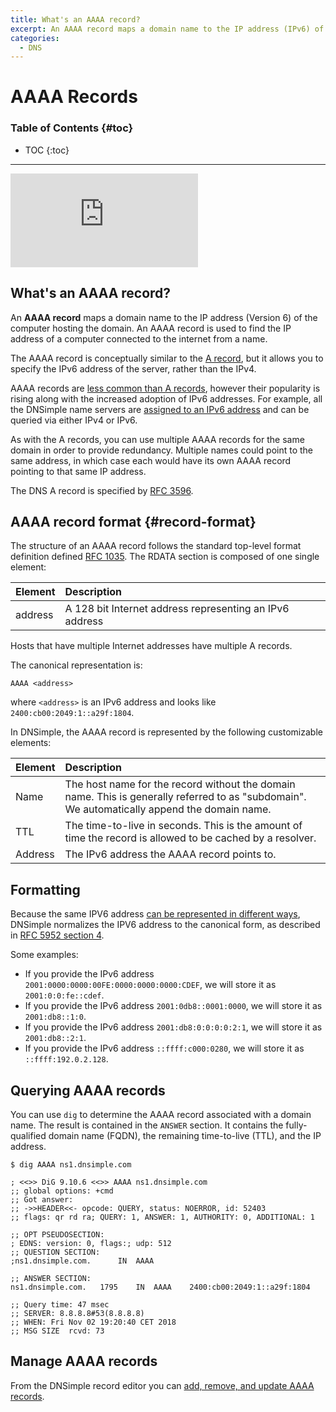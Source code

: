 ```yaml
---
title: What's an AAAA record?
excerpt: An AAAA record maps a domain name to the IP address (IPv6) of the computer hosting the domain.
categories:
  - DNS
---
```


# AAAA Records

### Table of Contents {#toc}

- TOC
  {:toc}

---

<div class="aspect-ratio aspect-ratio--16x9 z-0 mb4">
  <iframe loading="lazy" src="https://www.youtube.com/embed/4SGgO5MSQLg?si=I5Hu7dj7-uuwA-xs" class="aspect-ratio--object" frameborder="0" allow="accelerometer; autoplay; clipboard-write; encrypted-media; gyroscope; picture-in-picture" allowfullscreen></iframe>
</div>

## What's an AAAA record?

An **AAAA record** maps a domain name to the IP address (Version 6) of the computer hosting the domain. An AAAA record is used to find the IP address of a computer connected to the internet from a name.

The AAAA record is conceptually similar to the [A record](/articles/a-record), but it allows you to specify the IPv6 address of the server, rather than the IPv4.

AAAA records are [less common than A records](/articles/common-dns-records), however their popularity is rising along with the increased adoption of IPv6 addresses. For example, all the DNSimple name servers are [assigned to an IPv6 address](/articles/ipv6-support) and can be queried via either IPv4 or IPv6.

As with the A records, you can use multiple AAAA records for the same domain in order to provide redundancy. Multiple names could point to the same address, in which case each would have its own AAAA record pointing to that same IP address.

The DNS A record is specified by [RFC 3596](https://tools.ietf.org/html/rfc3596).

## AAAA record format {#record-format}

The structure of an AAAA record follows the standard top-level format definition defined [RFC 1035](https://tools.ietf.org/html/rfc1035#section-3.2.1). The RDATA section is composed of one single element:

| Element | Description                                             |
| :------ | :------------------------------------------------------ |
| address | A 128 bit Internet address representing an IPv6 address |

Hosts that have multiple Internet addresses have multiple A records.

The canonical representation is:

```
AAAA <address>
```

where `<address>` is an IPv6 address and looks like `2400:cb00:2049:1::a29f:1804`.

In DNSimple, the AAAA record is represented by the following customizable elements:

| Element | Description                                                                                                                                  |
| :------ | :------------------------------------------------------------------------------------------------------------------------------------------- |
| Name    | The host name for the record without the domain name. This is generally referred to as "subdomain". We automatically append the domain name. |
| TTL     | The time-to-live in seconds. This is the amount of time the record is allowed to be cached by a resolver.                                    |
| Address | The IPv6 address the AAAA record points to.                                                                                                  |

## Formatting

Because the same IPV6 address [can be represented in different ways](https://wikipedia.org/wiki/IPv6_address#Representation), DNSimple normalizes the IPV6 address to the canonical form, as described in [RFC 5952 section 4](https://www.rfc-editor.org/rfc/rfc5952.html#section-4).

Some examples:

- If you provide the IPv6 address `2001:0000:0000:00FE:0000:0000:0000:CDEF`, we will store it as `2001:0:0:fe::cdef`.
- If you provide the IPv6 address `2001:0db8::0001:0000`, we will store it as `2001:db8::1:0`.
- If you provide the IPv6 address `2001:db8:0:0:0:0:2:1`, we will store it as `2001:db8::2:1`.
- If you provide the IPv6 address `::ffff:c000:0280`, we will store it as `::ffff:192.0.2.128`.

## Querying AAAA records

You can use `dig` to determine the AAAA record associated with a domain name. The result is contained in the `ANSWER` section. It contains the fully-qualified domain name (FQDN), the remaining time-to-live (TTL), and the IP address.

```
$ dig AAAA ns1.dnsimple.com

; <<>> DiG 9.10.6 <<>> AAAA ns1.dnsimple.com
;; global options: +cmd
;; Got answer:
;; ->>HEADER<<- opcode: QUERY, status: NOERROR, id: 52403
;; flags: qr rd ra; QUERY: 1, ANSWER: 1, AUTHORITY: 0, ADDITIONAL: 1

;; OPT PSEUDOSECTION:
; EDNS: version: 0, flags:; udp: 512
;; QUESTION SECTION:
;ns1.dnsimple.com.		IN	AAAA

;; ANSWER SECTION:
ns1.dnsimple.com.	1795	IN	AAAA	2400:cb00:2049:1::a29f:1804

;; Query time: 47 msec
;; SERVER: 8.8.8.8#53(8.8.8.8)
;; WHEN: Fri Nov 02 19:20:40 CET 2018
;; MSG SIZE  rcvd: 73
```

## Manage AAAA records

From the DNSimple record editor you can [add, remove, and update AAAA records](/articles/manage-aaaa-record).

